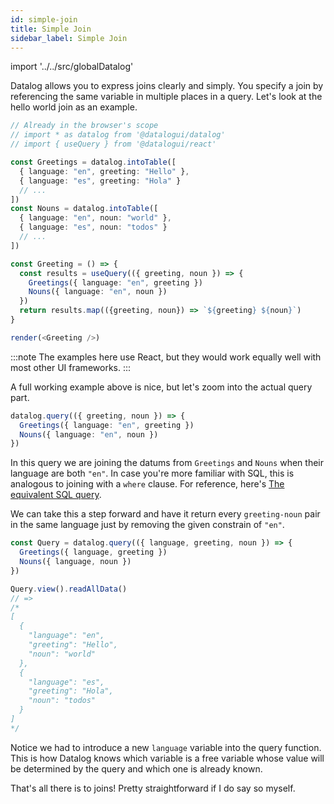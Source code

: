 ```yaml
---
id: simple-join
title: Simple Join
sidebar_label: Simple Join
---
```

<!-- import RKCodeBlock from '../../src/RunKitCodeBlock' -->
import '../../src/globalDatalog'

Datalog allows you to express joins clearly and simply. You specify a join by
referencing the same variable in multiple places in a query. Let's look at the
hello world join as an example.

```ts live noInline
// Already in the browser's scope
// import * as datalog from '@datalogui/datalog'
// import { useQuery } from '@datalogui/react'

const Greetings = datalog.intoTable([
  { language: "en", greeting: "Hello" },
  { language: "es", greeting: "Hola" }
  // ...
])
const Nouns = datalog.intoTable([
  { language: "en", noun: "world" },
  { language: "es", noun: "todos" }
  // ...
])

const Greeting = () => {
  const results = useQuery(({ greeting, noun }) => {
    Greetings({ language: "en", greeting })
    Nouns({ language: "en", noun })
  })
  return results.map(({greeting, noun}) => `${greeting} ${noun}`)
}

render(<Greeting />)
```

:::note
The examples here use React, but they would work equally well with most other UI
frameworks.
:::

A full working example above is nice, but let's zoom into the actual query part.
```ts
datalog.query(({ greeting, noun }) => {
  Greetings({ language: "en", greeting })
  Nouns({ language: "en", noun })
})
```

In this query we are joining the datums from `Greetings` and `Nouns` when their
language are both `"en"`. In case you're more familiar with SQL, this is
analogous to joining with a `where` clause. For reference, here's [The equivalent SQL query](https://www.db-fiddle.com/f/5S2eqc65JYPNv6w1YL3HXS/1).

We can take this a step forward and have it return every `greeting-noun` pair
in the same language just by removing the given constrain of `"en"`.

```ts
const Query = datalog.query(({ language, greeting, noun }) => {
  Greetings({ language, greeting })
  Nouns({ language, noun })
})

Query.view().readAllData()
// =>
/*
[
  {
    "language": "en",
    "greeting": "Hello",
    "noun": "world"
  },
  {
    "language": "es",
    "greeting": "Hola",
    "noun": "todos"
  }
]
*/
```

Notice we had to introduce a new `language` variable into the query function.
This is how Datalog knows which variable is a free variable whose value will be
determined by the query and which one is already known.

That's all there is to joins! Pretty straightforward if I do say so myself.